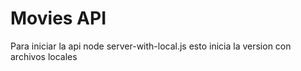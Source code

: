 <h1>Movies API</h1>
<p>Para iniciar la api node server-with-local.js esto inicia la version con archivos locales </p>
